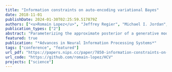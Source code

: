 ```yaml
---
title: "Information constraints on auto-encoding variational Bayes"
date: 2018-11-01
publishDate: 2024-01-30T02:25:59.517879Z
authors: ["<u>Romain Lopez</u>", "Jeffrey Regier", "Michael I. Jordan", "Nir Yosef"]
publication_types: ["2"]
abstract: "Parameterizing the approximate posterior of a generative model with neural networks has become a common theme in recent machine learning research. While providing appealing flexibility, this approach makes it difficult to impose or assess structural constraints such as conditional independence. We propose a framework for learning representations that relies on Auto-Encoding Variational Bayes and whose search space is constrained via kernel-based measures of independence. In particular, our method employs the d-variable Hilbert-Schmidt Independence Criterion (dHSIC) to enforce independence between the latent representations and arbitrary nuisance factors. We show how to apply this method to a range of problems, including the problems of learning invariant representations and the learning of interpretable representations. We also present a full-fledged application to single-cell RNA sequencing (scRNA-seq). In this setting the biological signal is mixed in complex ways with sequencing errors and sampling effects. We show that our method out-performs the state-of-the-art in this domain."
featured: true
publication: "*Advances in Neural Information Processing Systems*"
tags: ["conference", "featured"]
url_pdf: "https://papers.nips.cc/paper/7850-information-constraints-on-auto-encoding-variational-bayes.pdf"
url_code: "https://github.com/romain-lopez/HCV"
projects: ["science"]
---
```


